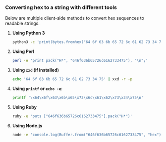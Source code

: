 ### Converting hex to a string with different tools

Below are multiple client-side methods to convert hex sequences to readable strings.

1. **Using Python 3**
    ```bash
    python3 -c 'print(bytes.fromhex("64 6f 63 6b 65 72 6c 61 62 73 34 75").decode())'
    ```

2. **Using Perl**
    ```bash
    perl -e 'print pack("H*", "646f636b65726c6162733475"), "\n";'
    ```

3. **Using `xxd` (if installed)**
    ```bash
    echo '64 6f 63 6b 65 72 6c 61 62 73 34 75' | xxd -r -p
    ```

4. **Using `printf` or `echo -e`**:
    ```bash
    printf '\x64\x6f\x63\x6b\x65\x72\x6c\x61\x62\x73\x34\x75\n'
    ```

5. **Using Ruby**
    ```bash
    ruby -e 'puts ["646f636b65726c6162733475"].pack("H*")'
    ```

6. **Using Node.js**
    ```bash
    node -e 'console.log(Buffer.from("646f636b65726c6162733475", "hex").toString())'
    ```
